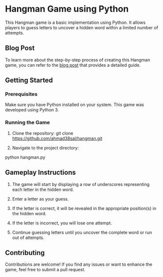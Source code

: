 # Hangman Game using Python

This Hangman game is a basic implementation using Python. It allows players to guess letters to uncover a hidden word within a limited number of attempts.

## Blog Post

To learn more about the step-by-step process of creating this Hangman game, you can refer to the [blog post](https://medium.com/@ahmad38sal/creating-a-basic-hangman-game-using-python-code-a-step-by-step-guide-41e289e66a93) that provides a detailed guide.

## Getting Started

### Prerequisites

Make sure you have Python installed on your system. This game was developed using Python 3.

### Running the Game

1. Clone the repository:
git clone https://github.com/ahmad38sal/hangman.git


2. Navigate to the project directory:

python hangman.py


## Gameplay Instructions

1. The game will start by displaying a row of underscores representing each letter in the hidden word.

2. Enter a letter as your guess.

3. If the letter is correct, it will be revealed in the appropriate position(s) in the hidden word.

4. If the letter is incorrect, you will lose one attempt.

5. Continue guessing letters until you uncover the complete word or run out of attempts.

## Contributing

Contributions are welcome! If you find any issues or want to enhance the game, feel free to submit a pull request.




